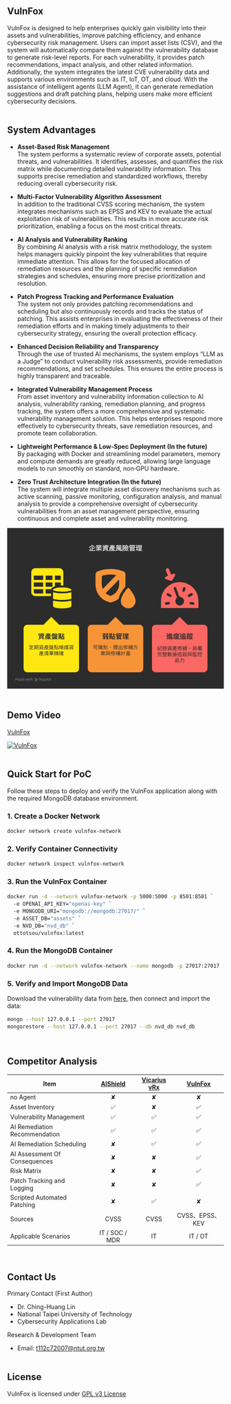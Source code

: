 ## VulnFox

VulnFox is designed to help enterprises quickly gain visibility into their assets and vulnerabilities, improve patching efficiency, and enhance cybersecurity risk management. Users can import asset lists (CSV), and the system will automatically compare them against the vulnerability database to generate risk-level reports. For each vulnerability, it provides patch recommendations, impact analysis, and other related information. Additionally, the system integrates the latest CVE vulnerability data and supports various environments such as IT, IoT, OT, and cloud. With the assistance of intelligent agents (LLM Agent), it can generate remediation suggestions and draft patching plans, helping users make more efficient cybersecurity decisions.
<br><br>

## System Advantages

- **Asset-Based Risk Management**  
   The system performs a systematic review of corporate assets, potential threats, and vulnerabilities. It identifies, assesses, and quantifies the risk matrix while documenting detailed vulnerability information. This supports precise remediation and standardized workflows, thereby reducing overall cybersecurity risk.

- **Multi-Factor Vulnerability Algorithm Assessment**  
   In addition to the traditional CVSS scoring mechanism, the system integrates mechanisms such as EPSS and KEV to evaluate the actual exploitation risk of vulnerabilities. This results in more accurate risk prioritization, enabling a focus on the most critical threats.

- **AI Analysis and Vulnerability Ranking**  
   By combining AI analysis with a risk matrix methodology, the system helps managers quickly pinpoint the key vulnerabilities that require immediate attention. This allows for the focused allocation of remediation resources and the planning of specific remediation strategies and schedules, ensuring more precise prioritization and resolution.

- **Patch Progress Tracking and Performance Evaluation**  
   The system not only provides patching recommendations and scheduling but also continuously records and tracks the status of patching. This assists enterprises in evaluating the effectiveness of their remediation efforts and in making timely adjustments to their cybersecurity strategy, ensuring the overall protection efficacy.

- **Enhanced Decision Reliability and Transparency**  
   Through the use of trusted AI mechanisms, the system employs “LLM as a Judge” to conduct vulnerability risk assessments, provide remediation recommendations, and set schedules. This ensures the entire process is highly transparent and traceable.

- **Integrated Vulnerability Management Process**  
   From asset inventory and vulnerability information collection to AI analysis, vulnerability ranking, remediation planning, and progress tracking, the system offers a more comprehensive and systematic vulnerability management solution. This helps enterprises respond more effectively to cybersecurity threats, save remediation resources, and promote team collaboration.

- **Lightweight Performance & Low‑Spec Deployment (In the future)**  
   By packaging with Docker and streamlining model parameters, memory and compute demands are greatly reduced, allowing large language models to run smoothly on standard, non‑GPU hardware.

- **Zero Trust Architecture Integration (In the future)**  
   The system will integrate multiple asset discovery mechanisms such as active scanning, passive monitoring, configuration analysis, and manual analysis to provide a comprehensive oversight of cybersecurity vulnerabilities from an asset management perspective, ensuring continuous and complete asset and vulnerability monitoring.
  
![photo](https://github.com/Copsychus123/vulnfox/blob/main/asset%20risk%20management.png)
<br><br>

## Demo Video
[VulnFox](https://www.youtube.com/watch?v=G1Qdwkvx3ns "VulnFox PoC Demo")
<br>

[![VulnFox](https://i.ytimg.com/vi/G1Qdwkvx3ns/hqdefault.jpg?sqp=-oaymwEiCNACELwBSFXyq4qpAxQIARUAAIhCGAFwAcABBrgC1ZjEGA==&rs=AOn4CLCT-BuaGSCUeKCq62m2hBzdZWFjlw)](https://www.youtube.com/watch?v=G1Qdwkvx3ns)
<br><br>

## Quick Start for PoC
Follow these steps to deploy and verify the VulnFox application along with the required MongoDB database environment.

### 1. Create a Docker Network
```bash
docker network create vulnfox-network
```

### 2. Verify Container Connectivity
```bash
docker network inspect vulnfox-network
```

### 3. Run the VulnFox Container
```bash
docker run -d --network vulnfox-network -p 5000:5000 -p 8501:8501 `
  -e OPENAI_API_KEY="openai-key" `
  -e MONGODB_URI="mongodb://mongodb:27017/" `
  -e ASSET_DB="assets" `
  -e NVD_DB="nvd_db" `
  ottotsou/vulnfox:latest
```
### 4. Run the MongoDB Container
```bash
docker run -d --network vulnfox-network --name mongodb -p 27017:27017 -v mongodb-data:/data/db mongodb/mongodb-community-server:latest
```

### 5. Verify and Import MongoDB Data
Download the vulnerability data from [here](https://drive.google.com/drive/folders/1ejLWrUQ9kdWzY8iI8LQ1TGy71XZLn3gy?usp=sharing), then connect and import the data:
```bash
mongo --host 127.0.0.1 --port 27017
mongorestore --host 127.0.0.1 --port 27017 --db nvd_db nvd_db
```
<br>


## Competitor Analysis

| Item |  [AIShield](https://www.aishield.com.tw/) | [Vicarius vRx](https://www.cyberview.com.tw/vicarius/) | [VulnFox](https://github.com/Copsychus123/vulnfox/tree/main) |
| --- | :---: | :---: | :---: |
| no Agent  | ✘ | ✘ | ✘ |
| Asset Inventory  | ✅  | ✘ | ✅ |
| Vulnerability Management  | ✅  | ✅ | ✅ |
| AI Remediation Recommendation  | ✅  | ✅ | ✅ |
| AI Remediation Scheduling  | ✘ | ✅ | ✅ |
| AI Assessment Of Consequences  | ✘ | ✘ | ✅ |
| Risk Matrix   | ✘ | ✘ | ✅ |
| Patch Tracking and Logging  | ✘ | ✘ | ✅ |
| Scripted Automated Patching | ✘  | ✅ | ✘ |
| Sources  | CVSS  | &nbsp;&nbsp;&nbsp;CVSS&nbsp;&nbsp;&nbsp; | CVSS、EPSS、KEV |
| Applicable Scenarios |IT / SOC / MDR | IT | IT / OT |

<br>

## Contact Us  
Primary Contact (First Author)
- Dr. Ching-Huang Lin
- National Taipei University of Technology 
- Cybersecurity Applications Lab

Research & Development Team
- Email: t112c72007@ntut.org.tw
<br><br>

## License
VulnFox is licensed under [GPL v3 License](https://github.com/Copsychus123/vulnfox/blob/main/LICENSE.txt)
